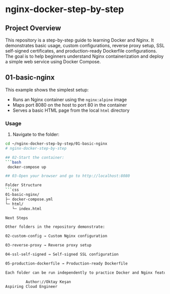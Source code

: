# nginx-docker-step-by-step

## Project Overview
This repository is a step-by-step guide to learning Docker and Nginx. It demonstrates basic usage, custom configurations, reverse proxy setup, SSL self-signed certificates, and production-ready Dockerfile configurations. The goal is to help beginners understand Nginx containerization and deploy a simple web service using Docker Compose.

## 01-basic-nginx
This example shows the simplest setup:
- Runs an Nginx container using the `nginx:alpine` image
- Maps port 8080 on the host to port 80 in the container
- Serves a basic HTML page from the local `html` directory

### Usage
1. Navigate to the folder:
```bash
cd ~/nginx-docker-step-by-step/01-basic-nginx
# nginx-docker-step-by-step

## 02-Start the container:
```bash
 docker-compose up

## 03-Open your browser and go to http://localhost:8080 

Folder Structure
```css
01-basic-nginx/
├─ docker-compose.yml
└─ html/
   └─ index.html

Next Steps

Other folders in the repository demonstrate:

02-custom-config → Custom Nginx configuration

03-reverse-proxy → Reverse proxy setup

04-ssl-self-signed → Self-signed SSL configuration

05-production-dockerfile → Production-ready Dockerfile

Each folder can be run independently to practice Docker and Nginx features step by step.

         Author://Oktay Keşan
Aspiring Cloud Engineer 
